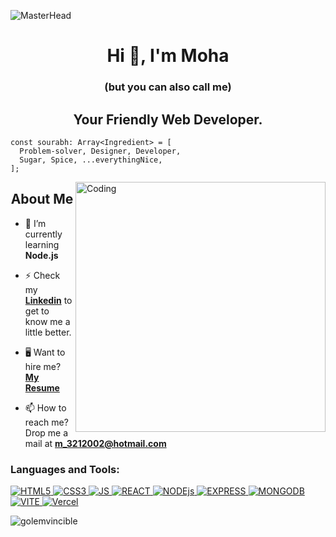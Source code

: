 ![MasterHead](https://repository-images.githubusercontent.com/588181932/e36ec678-7984-4cdd-8e4c-a3932772ff8e)

<h1 align="center">Hi 👋, I'm Moha</h1>
<h3 align= "center"> (but you can also call me) </h3>
<h2 align="center">Your Friendly Web Developer.</h2>

```
const sourabh: Array<Ingredient> = [
  Problem-solver, Designer, Developer,
  Sugar, Spice, ...everythingNice,
];

```
<!-- <h3 align="center">Currently a Web Developer</h3> -->
<img align="right" alt="Coding" width="400" src="https://www.lambdatest.com/resources/images/news24.gif">


<h2 align= "center"> About Me </h2>

- 🌱 I’m currently learning **Node.js**

- ⚡ Check my **[Linkedin](https://www.linkedin.com/in/moha-almansori-1530a5ab/)** to get to know me a little better. 
  
- 🖥 Want to hire me? **[My Resume](https://drive.google.com/file/d/105VJsCOoCLMuWya__VwneTdDtgwMNval/view?usp=drive_link)**
  
- 📫 How to reach me? Drop me a mail at **m_3212002@hotmail.com**


<h3 align="left">Languages and Tools:</h3>
<p align="left"> <a href="https://getbootstrap.com" target="_blank" rel="noreferrer"> 
  <img src="https://img.shields.io/badge/html5-%23E34F26.svg?style=for-the-badge&logo=html5&logoColor=white" alt="HTML5"> 
   <img src="https://img.shields.io/badge/css3-%231572B6.svg?style=for-the-badge&logo=css3&logoColor=white" alt="CSS3">
  <img src="https://img.shields.io/badge/javascript-%23323330.svg?style=for-the-badge&logo=javascript&logoColor=%23F7DF1E" alt="JS">
  <img src="https://img.shields.io/badge/react-%2320232a.svg?style=for-the-badge&logo=react&logoColor=%2361DAFB" alt="REACT">
  <img src="https://img.shields.io/badge/node.js-6DA55F?style=for-the-badge&logo=node.js&logoColor=white" alt="NODEjs">
<img src="https://img.shields.io/badge/express.js-%23404d59.svg?style=for-the-badge&logo=express&logoColor=%2361DAFB" alt="EXPRESS">
<img src="https://img.shields.io/badge/MongoDB-%234ea94b.svg?style=for-the-badge&logo=mongodb&logoColor=white" alt="MONGODB">
<img src="https://img.shields.io/badge/vite-%23646CFF.svg?style=for-the-badge&logo=vite&logoColor=white" alt="VITE">
<img src="https://img.shields.io/badge/vercel-%23000000.svg?style=for-the-badge&logo=vercel&logoColor=white" alt="Vercel">


</p>

<p><img align="left" src="https://github-readme-stats.vercel.app/api/top-langs?username=golemvincible&show_icons=true&locale=en&layout=compact" alt="golemvincible" /></p>




</p>
<br/>

